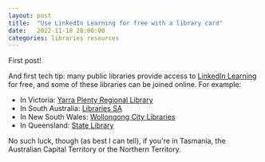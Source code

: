 ```yaml
---
layout: post
title:  "Use LinkedIn Learning for free with a library card"
date:   2022-11-18 20:00:00
categories: libraries resources
---
```


First post!

And first tech tip:  many public libraries provide access to [LinkedIn Learning](https://www.linkedin.com/learning/) for free, and some of these libraries can be joined online.  For example:

- In Victoria: [Yarra Plenty Regional Library](https://www.yprl.vic.gov.au/)
- In South Australia: [Libraries SA](https://www.libraries.sa.gov.au/custom/web/selfreg.html)
- In New South Wales: [Wollongong City Libraries](https://www.wollongong.nsw.gov.au/library)
- In Queensland: [State Library](https://www.slq.qld.gov.au)

No such luck, though (as best I can tell), if you're in Tasmania, the Australian Capital Territory or the Northern Territory.